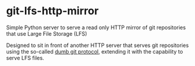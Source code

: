# git-lfs-http-mirror

Simple Python server to serve a read only HTTP mirror of git repositories that use Large File Storage (LFS)

Designed to sit in front of another HTTP server that serves git repositories using the so-called [dumb git protocol](https://git-scm.com/book/en/v2/Git-on-the-Server-The-Protocols#_dumb_http), extending it with the capability to serve LFS files.
